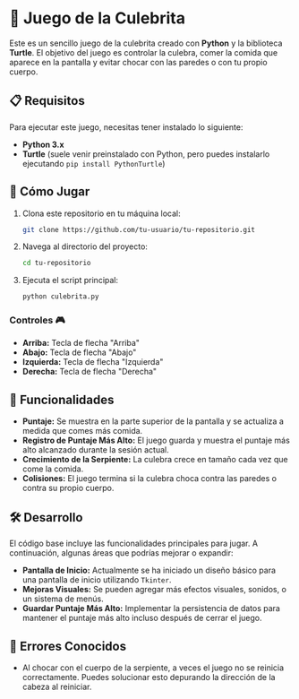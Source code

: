 # 🐍 Juego de la Culebrita

Este es un sencillo juego de la culebrita creado con **Python** y la biblioteca **Turtle**. El objetivo del juego es controlar la culebra, comer la comida que aparece en la pantalla y evitar chocar con las paredes o con tu propio cuerpo.

## 📋 Requisitos

Para ejecutar este juego, necesitas tener instalado lo siguiente:

- **Python 3.x**
- **Turtle** (suele venir preinstalado con Python, pero puedes instalarlo ejecutando `pip install PythonTurtle`)

## 🚀 Cómo Jugar

1. Clona este repositorio en tu máquina local:
    ```bash
    git clone https://github.com/tu-usuario/tu-repositorio.git
    ```
2. Navega al directorio del proyecto:
    ```bash
    cd tu-repositorio
    ```
3. Ejecuta el script principal:
    ```bash
    python culebrita.py
    ```

### Controles 🎮

- **Arriba:** Tecla de flecha "Arriba"
- **Abajo:** Tecla de flecha "Abajo"
- **Izquierda:** Tecla de flecha "Izquierda"
- **Derecha:** Tecla de flecha "Derecha"

## 📝 Funcionalidades

- **Puntaje:** Se muestra en la parte superior de la pantalla y se actualiza a medida que comes más comida.
- **Registro de Puntaje Más Alto:** El juego guarda y muestra el puntaje más alto alcanzado durante la sesión actual.
- **Crecimiento de la Serpiente:** La culebra crece en tamaño cada vez que come la comida.
- **Colisiones:** El juego termina si la culebra choca contra las paredes o contra su propio cuerpo.

## 🛠️ Desarrollo

El código base incluye las funcionalidades principales para jugar. A continuación, algunas áreas que podrías mejorar o expandir:

- **Pantalla de Inicio:** Actualmente se ha iniciado un diseño básico para una pantalla de inicio utilizando `Tkinter`.
- **Mejoras Visuales:** Se pueden agregar más efectos visuales, sonidos, o un sistema de menús.
- **Guardar Puntaje Más Alto:** Implementar la persistencia de datos para mantener el puntaje más alto incluso después de cerrar el juego.

## 🚧 Errores Conocidos

- Al chocar con el cuerpo de la serpiente, a veces el juego no se reinicia correctamente. Puedes solucionar esto depurando la dirección de la cabeza al reiniciar.
